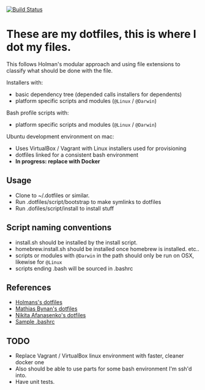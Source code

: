 [![Build Status](https://travis-ci.org/platy/dotfiles.svg?branch=master)](https://travis-ci.org/platy/dotfiles)

# These are my dotfiles, this is where I dot my files.

This follows Holman's modular approach and using file extensions to classify
what should be done with the file.

Installers with:

- basic dependency tree (depended calls installers for dependents)
- platform specific scripts and modules (`@Linux` / `@Darwin`)

Bash profile scripts with:

- platform specific scripts and modules (`@Linux` / `@Darwin`)

Ubuntu development environment on mac:

- Uses VirtualBox / Vagrant with Linux installers used for provisioning
- dotfiles linked for a consistent bash environment
- **In progress: replace with Docker** 

## Usage

- Clone to ~/.dotfiles or similar.
- Run .dotfiles/script/bootstrap to make symlinks to dotfiles
- Run .dofiles/script/install to install stuff

## Script naming conventions

- install.sh should be installed by the install script.
- homebrew.install.sh should be installed once homebrew is installed. etc..
- scripts or modules with `@Darwin` in the path should only be run on OSX, likewise for `@Linux`
- scripts ending .bash will be sourced in .bashrc

## References

- [Holmans's dotfiles](https://github.com/holman/dotfiles)
- [Mathias Bynan's dotfiles](https://github.com/mathiasbynens/dotfiles)
- [Nikita Afanasenko's dotfiles](https://github.com/nikitug/dotfiles)
- [Sample .bashrc](http://tldp.org/LDP/abs/html/sample-bashrc.html)

## TODO

- Replace Vagrant / VirtualBox linux environment with faster, cleaner docker one
- Also should be able to use parts for some bash environment I'm ssh'd into.
- Have unit tests.

